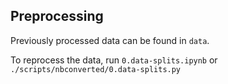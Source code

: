 ## Preprocessing
Previously processed data can be found in `data`.

To reprocess the data, run `0.data-splits.ipynb` or `./scripts/nbconverted/0.data-splits.py`
